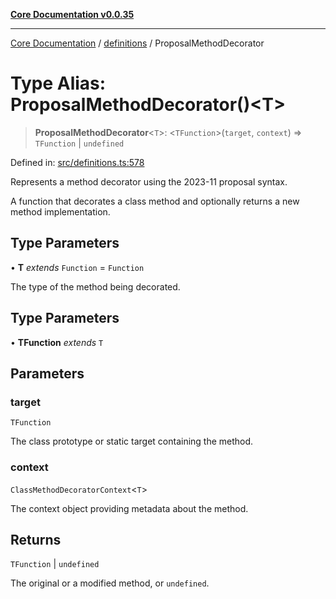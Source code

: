[**Core Documentation v0.0.35**](../../README.md)

***

[Core Documentation](../../modules.md) / [definitions](../README.md) / ProposalMethodDecorator

# Type Alias: ProposalMethodDecorator()\<T\>

> **ProposalMethodDecorator**\<`T`\>: \<`TFunction`\>(`target`, `context`) => `TFunction` \| `undefined`

Defined in: [src/definitions.ts:578](https://github.com/stonemjs/core/blob/c9d95b58ccfb8efcaba0bed7bbf19084836cc28d/src/definitions.ts#L578)

Represents a method decorator using the 2023-11 proposal syntax.

A function that decorates a class method and optionally returns a new method implementation.

## Type Parameters

• **T** *extends* `Function` = `Function`

The type of the method being decorated.

## Type Parameters

• **TFunction** *extends* `T`

## Parameters

### target

`TFunction`

The class prototype or static target containing the method.

### context

`ClassMethodDecoratorContext`\<`T`\>

The context object providing metadata about the method.

## Returns

`TFunction` \| `undefined`

The original or a modified method, or `undefined`.
